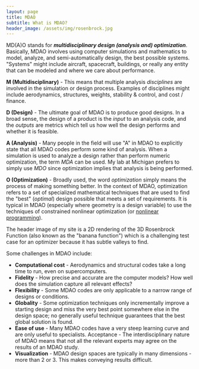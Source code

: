 ```yaml
---
layout: page
title: MDAO
subtitle: What is MDAO?
header_image: /assets/img/rosenbrock.jpg
---
```


MD(A)O stands for ***multidisciplinary design (analysis and) optimization***. Basically, MDAO involves using computer simulations and mathematics to model, analyze, and semi-automatically design, the best possible systems. "Systems" might include aircraft, spacecraft, buildings, or really any entity that can be modeled and where we care about performance.


**M (Multidisciplinary)** - This means that multiple analysis *disciplines* are involved in the simulation or design process. Examples of disciplines might include aerodynamics, structures, weights, stability & control, and cost / finance.

**D (Design)** - The ultimate goal of MDAO is to produce good designs. In a broad sense, the design of a product is the *input* to an analysis code, and the *outputs* are metrics which tell us how well the design performs and whether it is feasible.

**A (Analysis)** - Many people in the field will use "A" in MDAO to explicitly state that all MDAO codes perform some kind of analysis. When a simulation is used to analyze a design rather than perform numeric optimization, the term *MDA* can be used. My lab at Michigan prefers to simply use *MDO* since optimization implies that analysis is being performed.

**O (Optimization)** - Broadly used, the word *optimization* simply means the process of making something better. In the context of MDAO, optimization refers to a set of specialized mathematical techniques that are used to find the "best" (*optimal*) design possible that meets a set of requirements.  It is typical in MDAO (especially where geometry is a design variable) to use the techniques of constrained nonlinear optimization (or [nonlinear programming](https://en.wikipedia.org/wiki/Nonlinear_programming)).

The header image of my site is a 2D rendering of the 3D Rosenbrock Function (also known as the "banana function") which is a challenging test case for an optimizer because it has subtle valleys to find.

Some challenges in MDAO include:

* **Computational cost** - Aerodynamics and structural codes take a long time to run, even on supercomputers.
* **Fidelity** - How precise and accurate are the computer models? How well does the simulation capture all relevant effects?
* **Flexibility** - Some MDAO codes are only applicable to a narrow range of designs or conditions.
* **Globality** - Some optimization techniques only incrementally improve a starting design and miss the very best point somewhere else in the design space; no generally useful technique guarantees that the best global solution is found.
* **Ease of use** - Many MDAO codes have a very steep learning curve and are only useful to specialists.
Acceptance - The interdisciplinary nature of MDAO means that not all the relevant experts may agree on the results of an MDAO study.
* **Visualization** - MDAO design spaces are typically in many dimensions - more than 2 or 3. This makes conveying results difficult.